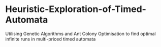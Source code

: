 # Heuristic-Exploration-of-Timed-Automata
Utilising Genetic Algorithms and Ant Colony Optimisation to find optimal infinite runs in multi-priced timed automata
